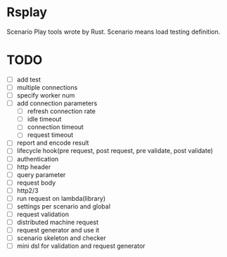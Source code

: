 # Rsplay

Scenario Play tools wrote by Rust.
Scenario means load testing definition.

# TODO

- [ ] add test
- [ ] multiple connections
- [ ] specify worker num
- [ ] add connection parameters
  - [ ] refresh connection rate
  - [ ] idle timeout
  - [ ] connection timeout
  - [ ] request timeout
- [ ] report and encode result
- [ ] lifecycle hook(pre request, post request, pre validate, post validate)
- [ ] authentication
- [ ] http header
- [ ] query parameter
- [ ] request body
- [ ] http2/3
- [ ] run request on lambda(library)
- [ ] settings per scenario and global
- [ ] request validation
- [ ] distributed machine request
- [ ] request generator and use it
- [ ] scenario skeleton and checker
- [ ] mini dsl for validation and request generator

